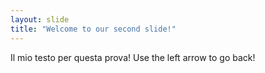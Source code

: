 ```yaml
---
layout: slide
title: "Welcome to our second slide!"
---
```

Il mio testo per questa prova!
Use the left arrow to go back!
